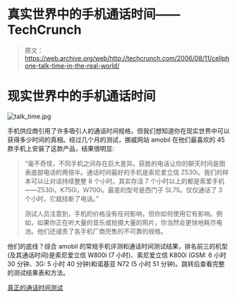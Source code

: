 # 真实世界中的手机通话时间——TechCrunch

> 原文：<https://web.archive.org/web/http://techcrunch.com/2006/08/11/cellphone-talk-time-in-the-real-world/>

# 现实世界中的手机通话时间

![talk_time.jpg](img/d1d8f26d4b064180a8d981a186cfe12d.png)

手机供应商引用了许多吸引人的通话时间规格，但我们想知道你在现实世界中可以获得多少时间的真相。经过几个月的测试，挪威网站 amobil 在他们最喜欢的 45 款手机上安装了这款产品，结果很明显:

> “毫不奇怪，不同手机之间存在巨大差异。获胜的电话让你的聊天时间是图表底部电话的两倍半。通话时间最好的手机是索尼爱立信 Z530i。我们的样本可以让对话持续整整 8 个小时。其实存活 7 个小时以上的都是索爱手机——Z530i，K750i，W700i。最差的型号是西门子 SL75。仅仅通话了 3 个小时，它就挂断了电话。”
> 
> 测试人员注意到，手机的价格没有任何影响，但你如何使用它有影响。例如，如果你正在听大量的音乐或拍摄大量的照片，你当然会更快地耗尽电池。他们还谴责了各手机厂商兜售的不可靠的规格。

他们的底线？综合 amobil 的常规手机评测和通话时间测试结果，排名前三的机型(及其通话时间)是索尼爱立信 W800i (7 小时)、索尼爱立信 K800i (GSM: 6 小时 30 分钟、3G: 5 小时 40 分钟)和诺基亚 N72 (5 小时 51 分钟)。跳转后查看完整的测试结果表和方法。

[真正的通话时间测试](https://web.archive.org/web/20201022190048/http://www.amobil.no/artikkel/mobiltelefoner/talk_time_testing-_for_real/28475)